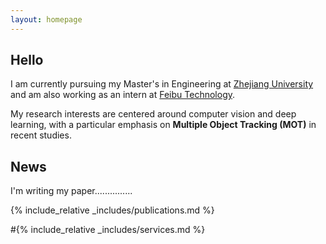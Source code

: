 ```yaml
---
layout: homepage
---
```


## Hello

I am currently pursuing my Master's in Engineering at [Zhejiang University](https://www.zju.edu.cn/) and am also working as an intern at [Feibu Technology](https://www.fabu.ai/).

My research interests are centered around computer vision and deep learning, with a particular emphasis on **Multiple Object Tracking (MOT)** in recent studies.




## News
I'm writing my paper...............


{% include_relative _includes/publications.md %}

#{% include_relative _includes/services.md %}

